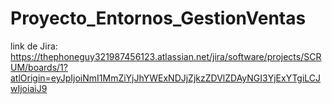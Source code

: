 # Proyecto_Entornos_GestionVentas


link de Jira: https://thephoneguy321987456123.atlassian.net/jira/software/projects/SCRUM/boards/1?atlOrigin=eyJpIjoiNmI1MmZiYjJhYWExNDJjZjkzZDVlZDAyNGI3YjExYTgiLCJwIjoiaiJ9 

